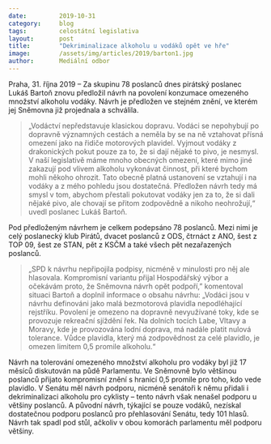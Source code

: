 ```yaml
---
date:         2019-10-31
category:     blog
tags:         celostátní legislativa
layout:       post
title:        "Dekriminalizace alkoholu u vodáků opět ve hře"
image:        /assets/img/articles/2019/barton1.jpg
author:       Mediální odbor
---
```




Praha, 31. října 2019 – Za skupinu 78 poslanců dnes pirátský poslanec Lukáš Bartoň znovu předložil návrh na povolení konzumace omezeného množství alkoholu vodáky. Návrh je předložen ve stejném znění, ve kterém jej Sněmovna již projednala a schválila. 


> „Vodáctví nepředstavuje klasickou dopravu. Vodáci se nepohybují po dopravně významných cestách a neměla by se na ně vztahovat přísná omezení jako na řidiče motorových plavidel. Vyjmout vodáky z drakonických pokut pouze za to, že si dají nějaké to pivo, je nesmysl. V naší legislativě máme mnoho obecných omezení, které mimo jiné zakazují pod vlivem alkoholu vykonávat činnost, při které bychom mohli někoho ohrozit. Tato obecně platná ustanovení se vztahují i na vodáky a z mého pohledu jsou dostatečná. Předložen návrh tedy má smysl v tom, abychom přestali pokutovat vodáky jen za to, že si dali nějaké pivo, ale chovají se přitom zodpovědně a nikoho neohrožují,“ uvedl poslanec Lukáš Bartoň.


Pod předloženým návrhem je celkem podepsáno 78 poslanců. Mezi nimi je celý poslanecký klub Pirátů, dvacet poslanců z ODS, čtrnáct z ANO, šest z TOP 09, šest ze STAN, pět z KSČM a také všech pět nezařazených poslanců. 

> „SPD k návrhu nepřipojila podpisy, nicméně v minulosti pro něj ale hlasovala. Kompromisní variantu přijal Hospodářský výbor a očekávám proto, že Sněmovna návrh opět podpoří,” komentoval situaci Bartoň a doplnil informace o obsahu návrhu: „Vodáci jsou v návrhu definováni jako malá bezmotorová plavidla nepodléhající rejstříku. Povolení je omezeno na dopravně nevyužívané toky, kde se provozuje rekreační sjíždění řek. Na dolních tocích Labe, Vltavy a Moravy, kde je provozována lodní doprava, má nadále platit nulová tolerance. Vůdce plavidla, který má zodpovědnost za celé plavidlo, je omezen limitem 0,5 promile alkoholu.“


Návrh na tolerování omezeného množství alkoholu pro vodáky byl již 17 měsíců diskutován na půdě Parlamentu. Ve Sněmovně bylo většinou poslanců přijato kompromisní znění s hranicí 0,5 promile pro toho, kdo vede plavidlo. V Senátu měl návrh podporu, nicméně senátoři k němu přidali i dekriminalizaci alkoholu pro cyklisty – tento návrh však nenašel podporu u většiny poslanců. A původní návrh, týkající se pouze vodáků, nezískal dostatečnou podporu poslanců pro přehlasování Senátu, tedy 101 hlasů. Návrh tak spadl pod stůl, ačkoliv v obou komorách parlamentu měl podporu většiny.

